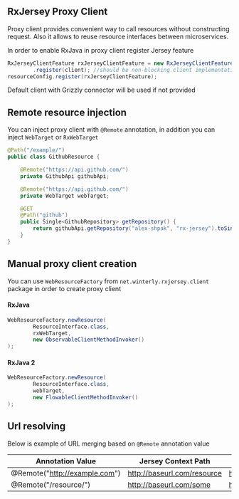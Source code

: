 ## RxJersey Proxy Client

Proxy client provides convenient way to call resources without constructing request. Also it allows to reuse resource interfaces between microservices.

In order to enable RxJava in proxy client register Jersey feature
```java
RxJerseyClientFeature rxJerseyClientFeature = new RxJerseyClientFeature()
        .register(client); //should be non-blocking client implementation
resourceConfig.register(rxJerseyClientFeature);
```
Default client with Grizzly connector will be used if not provided


## Remote resource injection
You can inject proxy client with `@Remote` annotation, in addition you can inject `WebTarget` or `RxWebTarget`
```java
@Path("/example/")
public class GithubResource {

    @Remote("https://api.github.com/")
    private GithubApi githubApi;

    @Remote("https://api.github.com/")
    private WebTarget webTarget;

    @GET
    @Path("github")
    public Single<GithubRepository> getRepository() {
        return githubApi.getRepository("alex-shpak", "rx-jersey").toSingle();
    }
}
```


## Manual proxy client creation
You can use `WebResourceFactory` from `net.winterly.rxjersey.client` package in order to create proxy client


#### RxJava
```java
WebResourceFactory.newResource(
        ResourceInterface.class,
        rxWebTarget,
        new ObservableClientMethodInvoker()
);
```


#### RxJava 2
```java
WebResourceFactory.newResource(
        ResourceInterface.class,
        webTarget,
        new FlowableClientMethodInvoker()
);
```


## Url resolving
Below is example of URL merging based on `@Remote` annotation value

| Annotation Value              | Jersey Context Path         | Result URL                   |
| ----------------------------- | --------------------------- | ---------------------------- |
| @Remote("http://example.com") | http://baseurl.com/resource | http://example.com/          |
| @Remote("/resource/")         | http://baseurl.com/some     | http://baseurl.com/resource/ |